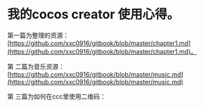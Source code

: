 # 我的cocos creator 使用心得。

第一篇为整理的资源：  [https://github.com/xxc0916/gitbook/blob/master/chapter1.md](https://github.com/xxc0916/gitbook/blob/master/chapter1.md)。

第 二篇为音乐资源： [https://github.com/xxc0916/gitbook/blob/master/music.md](https://github.com/xxc0916/gitbook/blob/master/music.md)

第 三篇为如何在ccc里使用二维码：

